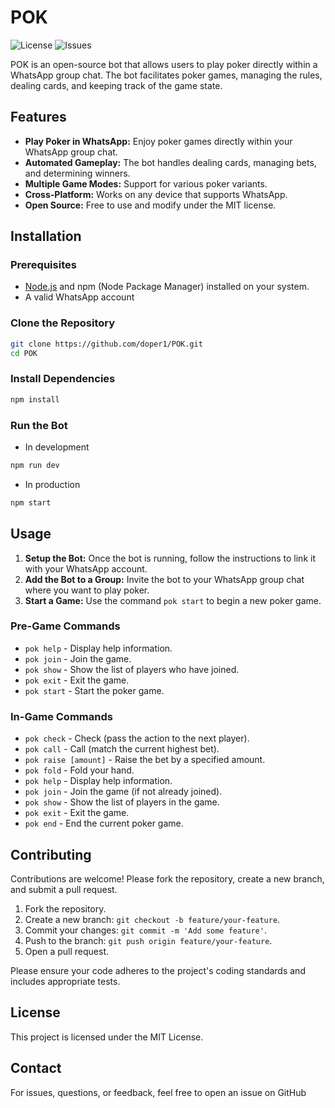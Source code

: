 # POK

![License](https://img.shields.io/github/license/doper1/POK)
![Issues](https://img.shields.io/github/issues/doper1/POK)

POK is an open-source bot that allows users to play poker directly within a WhatsApp group chat. The bot facilitates poker games, managing the rules, dealing cards, and keeping track of the game state.

## Features

- **Play Poker in WhatsApp:** Enjoy poker games directly within your WhatsApp group chat.
- **Automated Gameplay:** The bot handles dealing cards, managing bets, and determining winners.
- **Multiple Game Modes:** Support for various poker variants.
- **Cross-Platform:** Works on any device that supports WhatsApp.
- **Open Source:** Free to use and modify under the MIT license.

## Installation

### Prerequisites

- [Node.js](https://nodejs.org/) and npm (Node Package Manager) installed on your system.
- A valid WhatsApp account

### Clone the Repository

```bash
git clone https://github.com/doper1/POK.git
cd POK
```

### Install Dependencies

```bash
npm install
```

### Run the Bot

- In development

```bash
npm run dev
```

- In production

```bash
npm start
```

## Usage

1. **Setup the Bot:** Once the bot is running, follow the instructions to link it with your WhatsApp account.
2. **Add the Bot to a Group:** Invite the bot to your WhatsApp group chat where you want to play poker.
3. **Start a Game:** Use the command `pok start` to begin a new poker game.

### Pre-Game Commands

- `pok help` - Display help information.
- `pok join` - Join the game.
- `pok show` - Show the list of players who have joined.
- `pok exit` - Exit the game.
- `pok start` - Start the poker game.

### In-Game Commands

- `pok check` - Check (pass the action to the next player).
- `pok call` - Call (match the current highest bet).
- `pok raise [amount]` - Raise the bet by a specified amount.
- `pok fold` - Fold your hand.
- `pok help` - Display help information.
- `pok join` - Join the game (if not already joined).
- `pok show` - Show the list of players in the game.
- `pok exit` - Exit the game.
- `pok end` - End the current poker game.

## Contributing

Contributions are welcome! Please fork the repository, create a new branch, and submit a pull request.

1. Fork the repository.
2. Create a new branch: `git checkout -b feature/your-feature`.
3. Commit your changes: `git commit -m 'Add some feature'`.
4. Push to the branch: `git push origin feature/your-feature`.
5. Open a pull request.

Please ensure your code adheres to the project's coding standards and includes appropriate tests.

## License

This project is licensed under the MIT License.

## Contact

For issues, questions, or feedback, feel free to open an issue on GitHub
